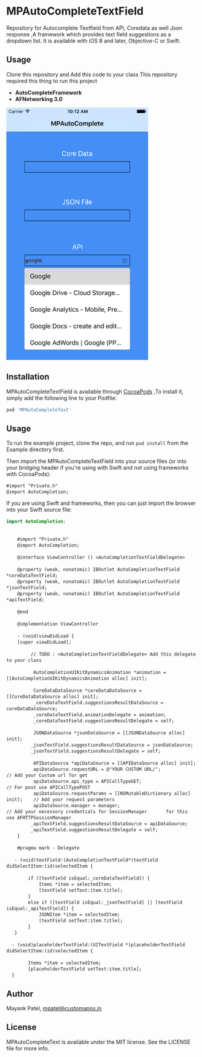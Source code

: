 # MPAutoCompleteTextField

Repository for Autocomplete Textfield from API, Coredata as well Json response ,A framework which provides text field suggestions as a dropdown list. It is available with iOS 8 and later, Objective-C or Swift.

## Usage 

Clone this repository and Add this code to your class
This repository required this thing to run this project 
  
 -  **AutoCompleteFramework**
 -  **AFNetworking 3.0**

![Alt][screenshot1]

[screenshot1]:https://github.com/mpatelCAS/MPAutoCompleteText/blob/master/demo.png

## Installation

MPAutoCompleteTextField is available through [CocoaPods](http://cocoapods.org) ,To install it, simply add the following line to your Podfile:

```ruby
pod 'MPAutoCompleteText'
```

## Usage

To run the example project, clone the repo, and run `pod install` from the Example directory first.

Then import the MPAutoCompleteTextField into your source files (or into your bridging header if you're using with Swift and not using frameworks with CocoaPods):

```obj-c
#import "Private.h"
@import AutoCompletion;
```

If you are using Swift and frameworks, then you can just import the browser into your Swift source file:

```swift
import AutoCompletion;
```

```obj-c

    #import "Private.h"  
    @import AutoCompletion;
    
    @interface ViewController () <AutoCompletionTextFieldDelegate>

    @property (weak, nonatomic) IBOutlet AutoCompletionTextField *coreDataTextField;
    @property (weak, nonatomic) IBOutlet AutoCompletionTextField *jsonTextField;
    @property (weak, nonatomic) IBOutlet AutoCompletionTextField *apiTextField;

    @end
    
    @implementation ViewController

    - (void)viewDidLoad {
    [super viewDidLoad];
    
         // TODO : <AutoCompletionTextFieldDelegate> Add this delegate to your class 

          AutoCompletionUIKitDynamicsAnimation *animation = [[AutoCompletionUIKitDynamicsAnimation alloc] init];
    
          CoreDataDataSource *coreDataDataSource = [[CoreDataDataSource alloc] init];
          _coreDataTextField.suggestionsResultDataSource = coreDataDataSource;
          _coreDataTextField.animationDelegate = animation;
          _coreDataTextField.suggestionsResultDelegate = self;
    
          JSONDataSource *jsonDataSource = [[JSONDataSource alloc] init];
         _jsonTextField.suggestionsResultDataSource = jsonDataSource;
         _jsonTextField.suggestionsResultDelegate = self;
    
          APIDataSource *apiDataSource = [[APIDataSource alloc] init];
          apiDataSource.requestURL = @"YOUR CUSTOM URL/";                     // Add your Custom url for get
          apiDataSource.api_type = APICallTypeGET;                             // For post use APICallTypePOST
          apiDataSource.requestParams = [[NSMutableDictionary alloc] init];    // Add your request parameters 
          apiDataSource.manager = manager;                                     // Add your necessory credentials for SessionManager       for this use AFHTTPSessionManager
         _apiTextField.suggestionsResultDataSource = apiDataSource;
         _apiTextField.suggestionsResultDelegate = self;
    }

    #pragma mark - Delegate

   - (void)textField:(AutoCompletionTextField*)textField didSelectItem:(id)selectedItem {
   
        if ([textField isEqual:_coreDataTextField]) {
            Items *item = selectedItem;
            [textField setText:item.title];
        }
        else if ([textField isEqual:_jsonTextField] || [textField isEqual:_apiTextField]) {
            JSONItem *item = selectedItem;
            [textField setText:item.title];
        }
   }

  - (void)placeholderTextField:(UITextField *)placeholderTextField didSelectItem:(id)selectedItem {
  
        Items *item = selectedItem;
        [placeholderTextField setText:item.title];
  }
```

## Author

Mayank Patel, mpatel@customapps.in


## License

MPAutoCompleteText is available under the MIT license. See the LICENSE file for more info.

